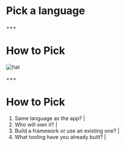 # Pick a language

+++

# How to Pick

![hat](assets/hat.png)

+++

# How to Pick

1. Same language as the app? |
2. Who will own it? |
3. Build a framework or use an existing one? |
4. What tooling have you already built? |